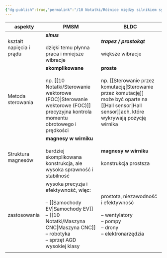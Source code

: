 ```yaml
---
{"dg-publish":true,"permalink":"/10 Notatki/Różnice między silnikiem synchronicznym wzbudzanym magnesami trwałymi (PMSM, a silnikiem bezszczotkowym prądu stałego (BLDC)/","tags":["wiedza/definicja"]}
---
```



| aspekty                  | PMSM                                                                                                                             | BLDC                                                                                                                                    |
| ------------------------ | -------------------------------------------------------------------------------------------------------------------------------- | --------------------------------------------------------------------------------------------------------------------------------------- |
| kształt napięcia i prądu | ***sinus***<br><br>dzięki temu płynna praca i mniejsze wibracje                                                                  | ***trapez / prostokąt***<br><br>większe wibracje<br>                                                                                    |
| Metoda sterowania        | **skomplikowane**<br><br>np. [[10 Notatki/Sterowanie wektorowe (FOC)\|Sterowanie wektorowe (FOC)]]<br>precyzyjna kontrola momentu obrotowego i prędkości<br>            | **proste**<br><br>np. [[Sterowanie przez komutację\|Sterowanie przez komutację]] <br>może być oparte na [[Hall sensor\|Hall sensor]]ach, które wykrywają pozycję wirnika<br><br> |
| Struktura magnesów       | **magnesy w wirniku**<br><br>bardziej skomplikowana konstrukcja, ale wysoka sprawność i stabilność<br>                           | **magnesy w wirniku**<br><br>konstrukcja prostsza<br>                                                                                   |
| zastosowania             | wysoka precyzja i efektywność, więc:<br><br>– [[Samochody EV\|Samochody EV]]<br>– [[10 Notatki/Maszyna CNC\|Maszyna CNC]]<br>– robotyka<br>– sprzęt AGD wysokiej klasy | prostota, niezawodność i efektywność<br><br>– wentylatory<br>– pompy<br>– drony<br>– elektronarzędzia                                   |
|                          |                                                                                                                                  |                                                                                                                                         |
